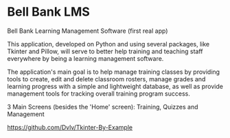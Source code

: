 # Bell Bank LMS
Bell Bank Learning Management Software (first real app)

This application, developed on Python and using several packages, like Tkinter and Pillow, will serve to better help training and teaching staff everywhere
by being a learning management software.

The application's main goal is to help manage training classes by providing tools to create, edit and delete classroom rosters, manage grades and learning
progress with a simple and lightweight database, as well as provide management tools for tracking overall training program success.

3 Main Screens (besides the 'Home' screen): Training, Quizzes and Management

https://github.com/Dvlv/Tkinter-By-Example
